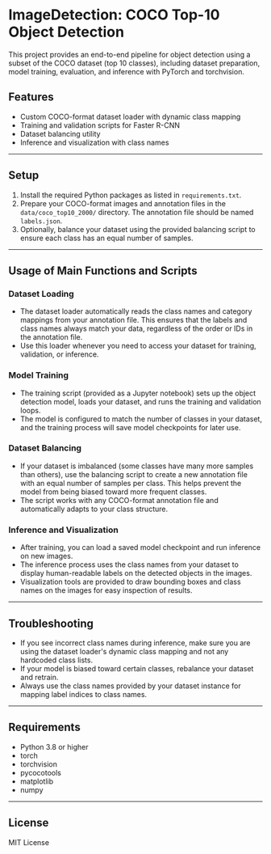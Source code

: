 # ImageDetection: COCO Top-10 Object Detection

This project provides an end-to-end pipeline for object detection using a subset of the COCO dataset (top 10 classes), including dataset preparation, model training, evaluation, and inference with PyTorch and torchvision.

## Features
- Custom COCO-format dataset loader with dynamic class mapping
- Training and validation scripts for Faster R-CNN
- Dataset balancing utility
- Inference and visualization with class names

---

## Setup

1. Install the required Python packages as listed in `requirements.txt`.
2. Prepare your COCO-format images and annotation files in the `data/coco_top10_2000/` directory. The annotation file should be named `labels.json`.
3. Optionally, balance your dataset using the provided balancing script to ensure each class has an equal number of samples.

---

## Usage of Main Functions and Scripts

### Dataset Loading
- The dataset loader automatically reads the class names and category mappings from your annotation file. This ensures that the labels and class names always match your data, regardless of the order or IDs in the annotation file.
- Use this loader whenever you need to access your dataset for training, validation, or inference.

### Model Training
- The training script (provided as a Jupyter notebook) sets up the object detection model, loads your dataset, and runs the training and validation loops.
- The model is configured to match the number of classes in your dataset, and the training process will save model checkpoints for later use.

### Dataset Balancing
- If your dataset is imbalanced (some classes have many more samples than others), use the balancing script to create a new annotation file with an equal number of samples per class. This helps prevent the model from being biased toward more frequent classes.
- The script works with any COCO-format annotation file and automatically adapts to your class structure.

### Inference and Visualization
- After training, you can load a saved model checkpoint and run inference on new images.
- The inference process uses the class names from your dataset to display human-readable labels on the detected objects in the images.
- Visualization tools are provided to draw bounding boxes and class names on the images for easy inspection of results.

---

## Troubleshooting

- If you see incorrect class names during inference, make sure you are using the dataset loader's dynamic class mapping and not any hardcoded class lists.
- If your model is biased toward certain classes, rebalance your dataset and retrain.
- Always use the class names provided by your dataset instance for mapping label indices to class names.

---

## Requirements
- Python 3.8 or higher
- torch
- torchvision
- pycocotools
- matplotlib
- numpy

---

## License
MIT License 